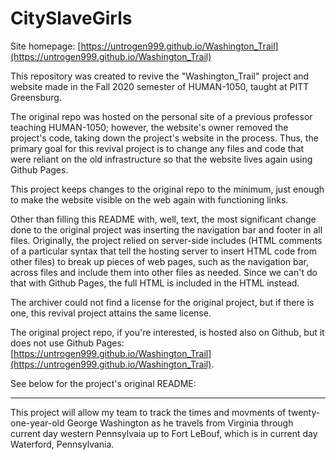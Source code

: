 # CitySlaveGirls

Site homepage: [https://untrogen999.github.io/Washington_Trail](https://untrogen999.github.io/Washington_Trail)

This repository was created to revive the "Washington_Trail" project and website made in the Fall 2020 semester of
HUMAN-1050, taught at PITT Greensburg.

The original repo was hosted on the personal site of a
previous professor teaching HUMAN-1050; however, the website's owner removed the project's code,
taking down the project's website in the process. Thus, the primary goal for this revival project is to change any files and code
that were reliant on the old infrastructure so that the website lives again using Github Pages.

This project keeps changes to the original repo to the minimum, just enough to make the website
visible on the web again with functioning links.

Other than filling this README with, well, text, the most significant change done to the original project
was
inserting the navigation bar and footer in all files. Originally, the project relied on server-side
includes (HTML comments of a particular syntax that tell the hosting
server to insert HTML code from other files) to break up pieces of web pages, such as the navigation
bar, across files and include them into other files as needed. Since we can't do that with Github
Pages, the full HTML is included in the HTML instead.

The archiver could not find a license for the original project, but if there is one, this revival project attains the same license.

The original project repo, if you're
interested, is hosted also on Github, but it does not use Github Pages: [https://untrogen999.github.io/Washington_Trail](https://untrogen999.github.io/Washington_Trail).

See below for the project's original README:

***

This project will allow my team to track the times and movments of twenty-one-year-old George Washington as he travels from Virginia through current day western Pennsylvaia up to Fort LeBouf, which is in current day Waterford, Pennsylvania. 